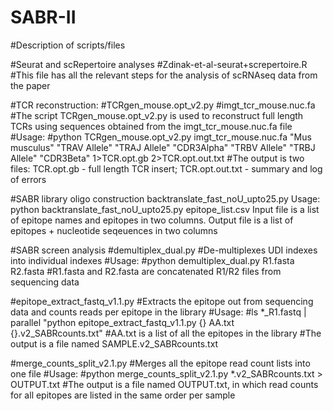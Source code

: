 # SABR-II

#Description of scripts/files

#Seurat and scRepertoire analyses
#Zdinak-et-al-seurat+screpertoire.R
#This file has all the relevant steps for the analysis of scRNAseq data from the paper

#TCR reconstruction:
#TCRgen_mouse.opt_v2.py
#imgt_tcr_mouse.nuc.fa
#The script TCRgen_mouse.opt_v2.py is used to reconstruct full length TCRs using sequences obtained from the imgt_tcr_mouse.nuc.fa file
#Usage:
#python TCRgen_mouse.opt_v2.py imgt_tcr_mouse.nuc.fa "Mus musculus" "TRAV Allele" "TRAJ Allele" "CDR3Alpha" "TRBV Allele" "TRBJ Allele" "CDR3Beta" 1>TCR.opt.gb 2>TCR.opt.out.txt
#The output is two files: TCR.opt.gb - full length TCR insert; TCR.opt.out.txt - summary and log of errors

#SABR library oligo construction
backtranslate_fast_noU_upto25.py
Usage:
python backtranslate_fast_noU_upto25.py epitope_list.csv
Input file is a list of epitope names and epitopes in two columns.
Output file is a list of epitopes + nucleotide seqeuences in two columns



#SABR screen analysis
#demultiplex_dual.py
#De-multiplexes UDI indexes into individual indexes
#Usage:
#python demultiplex_dual.py R1.fasta R2.fasta
#R1.fasta and R2.fasta are concatenated R1/R2 files from sequencing data

#epitope_extract_fastq_v1.1.py
#Extracts the epitope out from sequencing data and counts reads per epitope in the library
#Usage:
#ls *_R1.fastq | parallel "python epitope_extract_fastq_v1.1.py {} AA.txt {}.v2_SABRcounts.txt"
#AA.txt is a list of all the epitopes in the library
#The output is a file named SAMPLE.v2_SABRcounts.txt

#merge_counts_split_v2.1.py
#Merges all the epitope read count lists into one file
#Usage:
#python merge_counts_split_v2.1.py *.v2_SABRcounts.txt > OUTPUT.txt
#The output is a file named OUTPUT.txt, in which read counts for all epitopes are listed in the same order per sample

